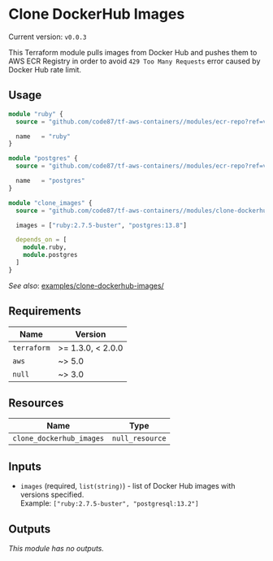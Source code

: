 # Clone DockerHub Images

Current version: `v0.0.3`

This Terraform module pulls images from Docker Hub and pushes them to AWS ECR Registry
in order to avoid `429 Too Many Requests` error caused by Docker Hub rate limit.


## Usage

```terraform
module "ruby" {
  source = "github.com/code87/tf-aws-containers//modules/ecr-repo?ref=v0.0.3"

  name   = "ruby"
}

module "postgres" {
  source = "github.com/code87/tf-aws-containers//modules/ecr-repo?ref=v0.0.3"

  name   = "postgres"
}

module "clone_images" {
  source = "github.com/code87/tf-aws-containers//modules/clone-dockerhub-images?ref=v0.0.3"

  images = ["ruby:2.7.5-buster", "postgres:13.8"]

  depends_on = [
    module.ruby,
    module.postgres
  ]
}
```

_See also_: [examples/clone-dockerhub-images/](https://github.com/code87/tf-aws-containers/blob/master/examples/clone-dockerhub-images/)


## Requirements

| Name        | Version           |
|-------------|-------------------|
| `terraform` | >= 1.3.0, < 2.0.0 |
| `aws`       | ~> 5.0            |
| `null`      | ~> 3.0            |


## Resources

| Name                     | Type            |
|--------------------------|-----------------|
| `clone_dockerhub_images` | `null_resource` |


## Inputs

* `images` (required, `list(string)`) - list of Docker Hub images with versions specified.<br/>
  Example: `["ruby:2.7.5-buster", "postgresql:13.2"]`


## Outputs

_This module has no outputs._
